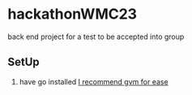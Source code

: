 # hackathonWMC23
back end project for a test to be accepted into group

## SetUp
1. have go installed [I recommend gvm for ease](https://github.com/moovweb/gvm)
